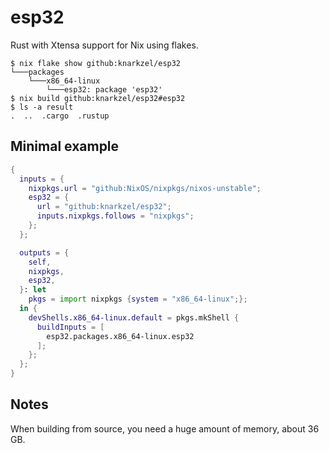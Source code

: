 # esp32

Rust with Xtensa support for Nix using flakes.

```
$ nix flake show github:knarkzel/esp32
└───packages
    └───x86_64-linux
        └───esp32: package 'esp32'
$ nix build github:knarkzel/esp32#esp32
$ ls -a result
.  ..  .cargo  .rustup
```

## Minimal example

```nix
{
  inputs = {
    nixpkgs.url = "github:NixOS/nixpkgs/nixos-unstable";
    esp32 = {
      url = "github:knarkzel/esp32";
      inputs.nixpkgs.follows = "nixpkgs";
    };
  };

  outputs = {
    self,
    nixpkgs,
    esp32,
  }: let
    pkgs = import nixpkgs {system = "x86_64-linux";};
  in {
    devShells.x86_64-linux.default = pkgs.mkShell {
      buildInputs = [
        esp32.packages.x86_64-linux.esp32
      ];
    };
  };
}
```

## Notes

When building from source, you need a huge amount of memory, about 36 GB.
